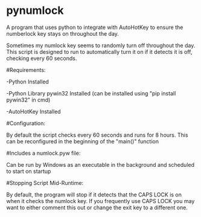 # pynumlock
A program that uses python to integrate with AutoHotKey to ensure the numberlock key stays on throughout the day.

Sometimes my numlock key seems to randomly turn off throughout the day. This script is designed to run to automatically turn it on if it detects it is off, checking every 60 seconds.

#Requirements:

-Python Installed

-Python Library pywin32 Installed (can be installed using "pip install pywin32" in cmd)

-AutoHotKey Installed

#Configuration:

By default the script checks every 60 seconds and runs for 8 hours. This can be reconfigured in the beginning of the "main()" function

#Includes a numlock.pyw file:

Can be run by Windows as an executable in the background and scheduled to start on startup

#Stopping Script Mid-Runtime:

By default, the program will stop if it detects that the CAPS LOCK is on when it checks the numlock key. If you frequently use CAPS LOCK you may want to either comment this out or change the exit key to a different one.

